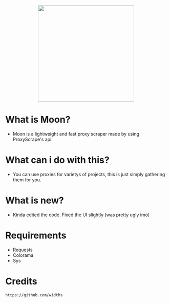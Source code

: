 
<div align="center">
  <img src="https://user-images.githubusercontent.com/96947108/161079560-121742c2-c96c-4a7e-ae99-5c5206c98e57.gif" width=300px>
</div>

# What is Moon?
- Moon is a lightweight and fast proxy scraper made by using ProxyScrape's api. 

# What can i do with this?
- You can use proxies for varietys of projects, this is just simply gathering them for you. 

# What is new?
- Kinda edited the code. Fixed the UI slightly (was pretty ugly imo)

# Requirements
- Requests
- Colorama
- Sys

# Credits

``https://github.com/widths``

